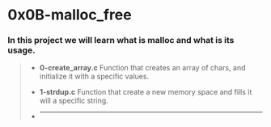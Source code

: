 # 0x0B-malloc_free

### In this project we will learn what is **malloc** and what is its usage.

> - **0-create_array.c** Function that creates an array of chars, and initialize it with a specific values.
>
> - **1-strdup.c** Function that create a new memory space and fills it will a specific string.
>
> - ****
